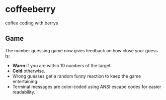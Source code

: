 # coffeeberry
coffee coding with berrys

## Game

The number guessing game now gives feedback on how close your guess is:

- **Warm** if you are within 10 numbers of the target.
- **Cold** otherwise.
- Wrong guesses get a random funny reaction to keep the game entertaining.
- Terminal messages are color-coded using ANSI escape codes for easier readability.
